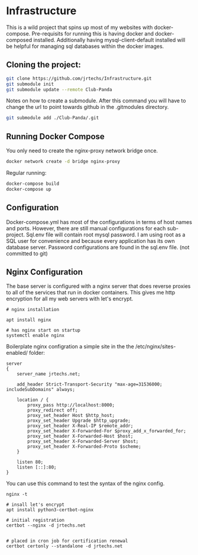 # Infrastructure

This is a wild project that spins up most of my websites with docker-compose.
Pre-requisits for running this is having docker and docker-composed installed.
Additionally having mysql-client-default installed will be helpful for managing sql databases
within the docker images.

## Cloning the project:

```bash
git clone https://github.com/jrtechs/Infrastructure.git
git submodule init
git submodule update --remote Club-Panda
```


Notes on how to create a submodule. After this command you will have to change the url to point towards github in the .gitmodules directory.

```bash
git submodule add ./Club-Panda/.git
```

## Running Docker Compose

You only need to create the nginx-proxy network bridge once.

```bash
docker network create -d bridge nginx-proxy
```

Regular running:

```bash
docker-compose build
docker-compose up
```


## Configuration

Docker-compose.yml has most of the configurations in terms of host names and ports.
However, there are still manual configurations for each sub-project.
Sql.env file will contain root mysql password.
I am using root as a SQL user for convenience and because every application has its own database server.
Password configurations are found in the sql.env file. (not committed to git)


## Nginx Configuration

The base server is configured with a nginx server that does reverse proxies to all of the services
that run in docker containers.
This gives me http encryption for all my web servers with let's encrypt.

```
# nginx installation

apt install nginx

# has nginx start on startup
systemctl enable nginx
```

Boilerplate nginx configration a simple site in the the /etc/nginx/sites-enabled/ folder:

```
server
{
    server_name jrtechs.net;

    add_header Strict-Transport-Security "max-age=31536000; includeSubDomains" always;

    location / {
        proxy_pass http://localhost:8000;
        proxy_redirect off;
        proxy_set_header Host $http_host;
        proxy_set_header Upgrade $http_upgrade;
        proxy_set_header X-Real-IP $remote_addr;
        proxy_set_header X-Forwarded-For $proxy_add_x_forwarded_for;
        proxy_set_header X-Forwarded-Host $host;
        proxy_set_header X-Forwarded-Server $host;
        proxy_set_header X-Forwarded-Proto $scheme;
    }

    listen 80;
    listen [::]:80;
}
```

You can use this command to test the syntax of the nginx config. 

```
nginx -t
```


```
# insall let's encrypt
apt install python3-certbot-nginx

# initial registration
certbot --nginx -d jrtechs.net


# placed in cron job for certification renewal
certbot certonly --standalone -d jrtechs.net
```

